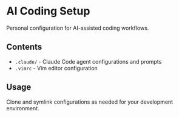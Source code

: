 # AI Coding Setup

Personal configuration for AI-assisted coding workflows.

## Contents

- `.claude/` - Claude Code agent configurations and prompts
- `.vimrc` - Vim editor configuration

## Usage

Clone and symlink configurations as needed for your development environment.
